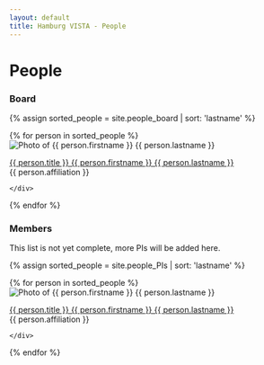 ```yaml
---
layout: default
title: Hamburg VISTA - People
---
```


# People

### Board

{% assign sorted_people = site.people_board | sort: 'lastname' %}
<div class="profile-container">
  {% for person in sorted_people %}
    <div class="profile">
      <img src="{{ person.photo }}" class="circular-image" alt="Photo of {{ person.firstname }} {{ person.lastname }}">
      <p><a href="{{ person.link }}" target="_blank">{{ person.title }} {{ person.firstname }} {{ person.lastname }}</a><br>{{ person.affiliation }}</p>

    </div>
  {% endfor %}
</div>

### Members
This list is not yet complete, more PIs will be added here.

{% assign sorted_people = site.people_PIs | sort: 'lastname' %}
<div class="profile-container">
  {% for person in sorted_people %}
    <div class="profile">
      <img src="{{ person.photo }}" class="circular-image" alt="Photo of {{ person.firstname }} {{ person.lastname }}">
      <p><a href="{{ person.link }}" target="_blank">{{ person.title }} {{ person.firstname }} {{ person.lastname }}</a><br>{{ person.affiliation }}</p>

    </div>
  {% endfor %}
</div>

